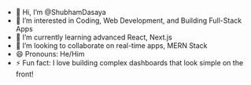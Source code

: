 - 👋 Hi, I’m @ShubhamDasaya  
- 👀 I’m interested in Coding, Web Development, and Building Full-Stack Apps  
- 🌱 I’m currently learning advanced React, Next.js   
- 💞️ I’m looking to collaborate on real-time apps,  MERN Stack 
- 😄 Pronouns: He/Him  
- ⚡ Fun fact: I love building complex dashboards that look simple on the front!  

<!---
ShubhamDasaya/ShubhamDasaya is a ✨ special ✨ repository because its `README.md` (this file) appears on your GitHub profile.
You can click the Preview link to take a look at your changes.
--->
